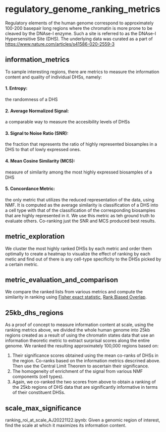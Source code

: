 # regulatory_genome_ranking_metrics
Regulatory elements of the human genome correspond to approximately 100-200 basepair long regions where the chromatin is more prone to be cleaved by the DNAse-I enzyme. Such a site is referred to as the DNAse-I Hypersensitive Site (DHS). The underlying data was curated as a part of https://www.nature.com/articles/s41586-020-2559-3
## information_metrics
To sample interesting regions, there are metrics to measure the information content and quality of individual DHSs, namely:
#### 1. Entropy:
the randomness of a DHS
#### 2. Average Normalized Signal:
a comparable way to measure the accesibility levels of DHSs
#### 3. Signal to Noise Ratio (SNR):
the fraction that represents the ratio of highly represented biosamples in a DHS to that of lowly expressed ones.
#### 4. Mean Cosine Similarity (MCS):
measure of similarity among the most highly expressed biosamples of a DHS
#### 5. Concordance Metric:
the only metric that utilizes the reduced representation of the data, using NMF. It is computed as the average similarity is classification of a DHS into a cell type with that of the classification of the corresponding biosamples that are highly represented in it. We use this metric as teh ground truth to evaluate others.
Co-ranking just the SNR and MCS produced best results. 
## metric_exploration
We cluster the most highly ranked DHSs by each metric and order them optimally to create a heatmap to visualize the effect of ranking by each metic and find out of there is any cell-type specificity to the DHSs picked by a certain metric.
## metric_evaluation_and_comparison
We compare the ranked lists from various metrics and compute the similarity in ranking using [Fisher exact statistic](https://en.wikipedia.org/wiki/Fisher%27s_exact_test), [Rank Biased Overlap](http://blog.mobile.codalism.com/research/papers/wmz10_tois.pdf).
## 25kb_dhs_regions
As a proof of concept to measure information content at scale, using the ranking metrics above, we divided the whole human genome into 25kb regions created as a result of using the chromatin states data that use an information theoretic metric to extract surprisal scores along the entire genome. We ranked the resulting approximately 100,000 regions based on:
   1. Their significance scores obtained using the mean co-ranks of DHSs in the region. Co-ranks based on the information metrics descrined above. Then         use the Central Limit Theorem to ascertain their significance.
   2. The homogeneity of enrichment of the signal from various NMF components (cell types).
   3. Again, we co-ranked the two scores from above to obtain a ranking of the  25kb regions of DHS data that are significantly informative in terms of         their constituent DHSs.
## scale_max_significance
ranking_roi_at_scale_AJ20221122.ipynb: Given a genomic region of interest, find the scale at which it maximizes its information content.
